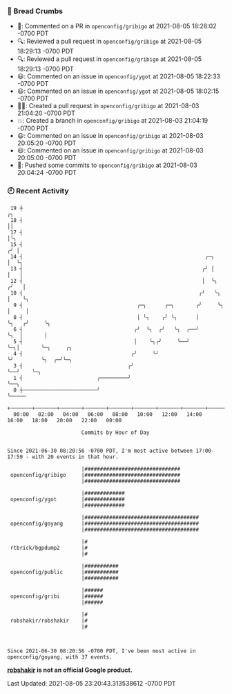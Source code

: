 ### 🍞 Bread Crumbs

 * 💬: Commented on a PR in  `openconfig/gribigo` at 2021-08-05 18:28:02 -0700 PDT
 * 🔍: Reviewed a pull request in  `openconfig/gribigo` at 2021-08-05 18:29:13 -0700 PDT
 * 🔍: Reviewed a pull request in  `openconfig/gribigo` at 2021-08-05 18:29:13 -0700 PDT
 * 😃: Commented on an issue in `openconfig/ygot` at 2021-08-05 18:22:33 -0700 PDT
 * 😃: Commented on an issue in `openconfig/ygot` at 2021-08-05 18:02:15 -0700 PDT
 * ✍🏼: Created a pull request in `openconfig/gribigo` at 2021-08-03 21:04:20 -0700 PDT
 * 💥: Created a branch in `openconfig/gribigo` at 2021-08-03 21:04:19 -0700 PDT
 * 😃: Commented on an issue in `openconfig/gribigo` at 2021-08-03 20:05:20 -0700 PDT
 * 😃: Commented on an issue in `openconfig/gribigo` at 2021-08-03 20:05:00 -0700 PDT
 * 🚢: Pushed some commits to `openconfig/gribigo` at 2021-08-03 20:04:24 -0700 PDT

### 🕘 Recent Activity
```
 19 ┼                                                                        ╭╮
 18 ┤                                                                        ││
 17 ┤                                                                        │╰╮
 15 ┤                                                                       ╭╯ │
 14 ┤                                                           ╭─╮         │  ╰╮
 13 ┤                                                          ╭╯ │         │   │
 12 ┤                                                          │  ╰╮       ╭╯   │
 10 ┤                                                         ╭╯   ╰╮      │    ╰╮
  9 ┤                                     ╭─╮      ╭─╮       ╭╯     ╰╮     │     │
  8 ┤                                     │ ╰╮    ╭╯ ╰╮      │       ╰╮   ╭╯     ╰╮
  6 ┤                                    ╭╯  ╰╮  ╭╯   ╰╮  ╭──╯        ╰╮  │       │
  5 ┤                                    │    ╰╮╭╯     ╰──╯            ╰─╮│       ╰─╮     ╭╮
  4 ┤                                   ╭╯     ╰╯                        ╰╯         ╰╮  ╭─╯╰─╮
  3 ┤                                  ╭╯                                            ╰──╯    ╰─╮
  1 ┤                        ╭─────────╯                                                       ╰──╮
  0 ┼────────────────────────╯                                                                    ╰─────
    +───────+───────+───────+───────+───────+───────+───────+───────+───────+───────+───────+───────+────
  00:00   02:00   04:00   06:00   08:00   10:00   12:00   14:00   16:00   18:00   20:00   22:00   00:00   

						Commits by Hour of Day


Since 2021-06-30 08:20:56 -0700 PDT, I'm most active between 17:00-17:59 - with 20 events in that hour.

```



```
                        |###############################
 openconfig/gribigo     |###############################
                        |###############################

                        |#############
 openconfig/ygot        |#############
                        |#############

                        |#####################################
 openconfig/goyang      |#####################################
                        |#####################################

                        |#
 rtbrick/bgpdump2       |#
                        |#

                        |###########
 openconfig/public      |###########
                        |###########

                        |######
 openconfig/gribi       |######
                        |######

                        |#
 robshakir/robshakir    |#
                        |#



Since 2021-06-30 08:20:56 -0700 PDT, I've been most active in openconfig/goyang, with 37 events.

```
**[robshakir](mailto:robjs@google.com) is not an official Google product.**  


Last Updated: 2021-08-05 23:20:43.313538612 -0700 PDT
